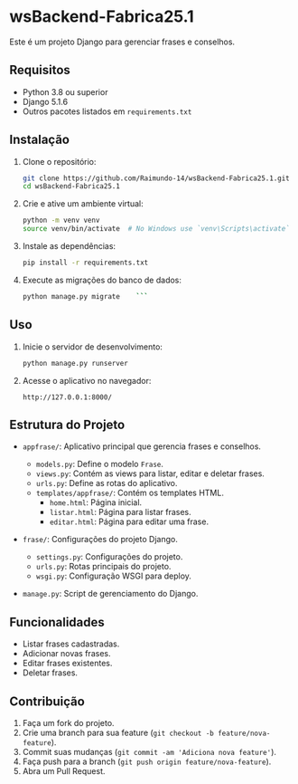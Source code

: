 # wsBackend-Fabrica25.1

Este é um projeto Django para gerenciar frases e conselhos.

## Requisitos

- Python 3.8 ou superior
- Django 5.1.6
- Outros pacotes listados em `requirements.txt`

## Instalação

1. Clone o repositório:

    ```sh
    git clone https://github.com/Raimundo-14/wsBackend-Fabrica25.1.git
    cd wsBackend-Fabrica25.1
    ```

2. Crie e ative um ambiente virtual:

    ```sh
    python -m venv venv
    source venv/bin/activate  # No Windows use `venv\Scripts\activate`
    ```

3. Instale as dependências:

    ```sh
    pip install -r requirements.txt
    ```

4. Execute as migrações do banco de dados:

    ```sh
    python manage.py migrate    ```

## Uso

1. Inicie o servidor de desenvolvimento:

    ```sh
    python manage.py runserver
    ```

2. Acesse o aplicativo no navegador:

    ```
    http://127.0.0.1:8000/
    ```

## Estrutura do Projeto

- `appfrase/`: Aplicativo principal que gerencia frases e conselhos.
  - `models.py`: Define o modelo `Frase`.
  - `views.py`: Contém as views para listar, editar e deletar frases.
  - `urls.py`: Define as rotas do aplicativo.
  - `templates/appfrase/`: Contém os templates HTML.
    - `home.html`: Página inicial.
    - `listar.html`: Página para listar frases.
    - `editar.html`: Página para editar uma frase.

- `frase/`: Configurações do projeto Django.
  - `settings.py`: Configurações do projeto.
  - `urls.py`: Rotas principais do projeto.
  - `wsgi.py`: Configuração WSGI para deploy.

- `manage.py`: Script de gerenciamento do Django.

## Funcionalidades

- Listar frases cadastradas.
- Adicionar novas frases.
- Editar frases existentes.
- Deletar frases.

## Contribuição

1. Faça um fork do projeto.
2. Crie uma branch para sua feature (`git checkout -b feature/nova-feature`).
3. Commit suas mudanças (`git commit -am 'Adiciona nova feature'`).
4. Faça push para a branch (`git push origin feature/nova-feature`).
5. Abra um Pull Request.